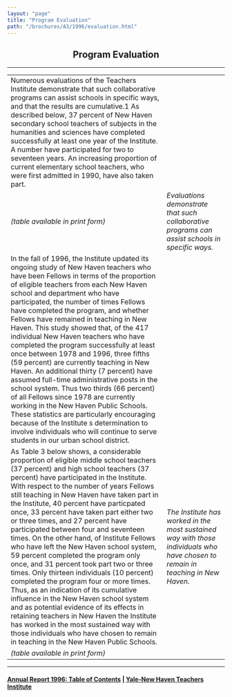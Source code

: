 ```yaml
---
layout: "page"
title: "Program Evaluation"
path: "/brochures/A3/1996/evaluation.html"
---
```

<main>
<center><h2>Program Evaluation</h2></center>
<hr/>
<a name="a">
<table>
<tbody><tr><td>	
Numerous evaluations of the Teachers Institute demonstrate
that such collaborative programs can assist schools in specific ways, and
that the results are cumulative.1  As described below, 37 percent of New
Haven secondary school teachers of subjects in the humanities and sciences
have completed successfully at least one year of the Institute.  A number
have participated for two to seventeen years.  An increasing proportion of
current elementary school teachers, who were first admitted in 1990, have
also taken part.     
</td></tr><tr><td><i>(table available in print form)
</i></td><td><i> Evaluations demonstrate that such collaborative programs can
assist schools in specific ways.
</i></td></tr><tr><td>
In the fall of 1996, the Institute updated its ongoing
study of New Haven teachers who have been Fellows in terms of the
proportion of eligible teachers from each New Haven school and department
who have participated, the number of times Fellows have completed the
program, and whether Fellows have remained in teaching in New Haven.  This
study showed that, of the 417 individual New Haven teachers who have
completed the program successfully at least once between 1978 and 1996,
three fifths (59 percent) are currently teaching in New Haven.  An
additional thirty (7 percent) have assumed full-time administrative posts
in the school system.  Thus two thirds (66 percent) of all Fellows since
1978 are currently working in the New Haven Public Schools.  These
statistics are particularly encouraging because of the Institute s
determination to involve individuals who will continue to serve students
in our urban school district.
</td></tr><tr><td>
As Table 3 below shows, a considerable proportion of
eligible middle school teachers (37 percent) and high school teachers (37
percent) have participated in the Institute. With respect to the number of
years Fellows still teaching in New Haven have taken part in the
Institute, 40 percent have particpated once, 33 percent have taken part
either two or three times, and 27 percent have participated between four
and seventeen times.  On the other hand, of Institute Fellows who have
left the New Haven school system, 59 percent completed the program only
once, and 31 percent took part two or three times.  Only thirteen
individuals (10 percent) completed the program four or more times. Thus,
as an indication of its cumulative influence in the New Haven school
system and as potential evidence of its effects in retaining teachers in
New Haven the Institute has worked in the most sustained way with those
individuals who have chosen to remain in teaching in the New Haven Public
Schools.		
</td><td><i>The Institute has worked in the most sustained way with those
individuals who have chosen to remain in teaching in New Haven.
</i></td></tr><tr><td><i> (table available in print form)
</i></td></tr></tbody></table>
<hr/>
</a><h4><a name="a"></a><a href="/brochures/A3/1996/">Annual Report 1996: Table of Contents</a> |
<a href="/">Yale-New Haven Teachers Institute</a>
</h4>
</main>